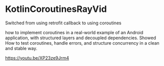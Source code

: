 # KotlinCoroutinesRayVid
Switched from using retrofit callback to using coroutines

how to implement coroutines in a real-world example of an Android application, with structured layers and decoupled dependencies. Showed How to test coroutines, handle errors, and structure concurrency in a clean and stable way.

https://youtu.be/XP23ze9Jrm4
